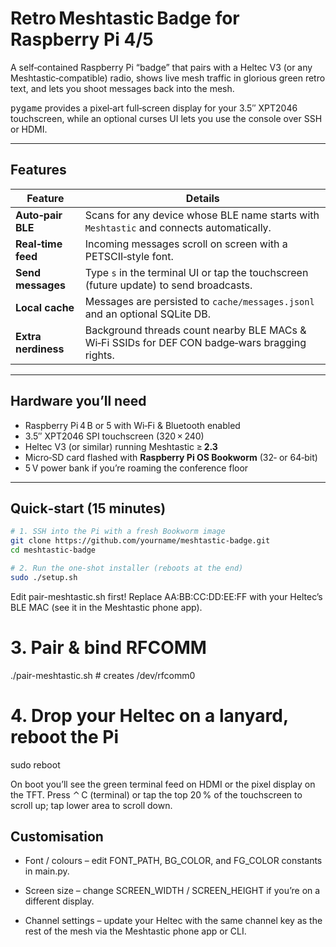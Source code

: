 # Retro Meshtastic Badge for Raspberry Pi 4/5

A self‑contained Raspberry Pi “badge” that pairs with a Heltec V3 (or any
Meshtastic‑compatible) radio, shows live mesh traffic in glorious green
retro text, and lets you shoot messages back into the mesh.

<kbd>pygame</kbd> provides a pixel‑art full‑screen display for your
3.5″ XPT2046 touchscreen, while an optional curses UI lets you use the
console over SSH or HDMI.

---

## Features

| Feature             | Details                                                                                        |
| ------------------- | ---------------------------------------------------------------------------------------------- |
| **Auto‑pair BLE**   | Scans for any device whose BLE name starts with `Meshtastic` and connects automatically.       |
| **Real‑time feed**  | Incoming messages scroll on screen with a PETSCII‑style font.                                  |
| **Send messages**   | Type `s` in the terminal UI or tap the touchscreen (future update) to send broadcasts.         |
| **Local cache**     | Messages are persisted to `cache/messages.jsonl` and an optional SQLite DB.                    |
| **Extra nerdiness** | Background threads count nearby BLE MACs & Wi‑Fi SSIDs for DEF CON badge‑wars bragging rights. |

---

## Hardware you’ll need

- Raspberry Pi 4 B or 5 with Wi‑Fi & Bluetooth enabled
- 3.5″ XPT2046 SPI touchscreen (320 × 240)
- Heltec V3 (or similar) running Meshtastic ≥ **2.3**
- Micro‑SD card flashed with **Raspberry Pi OS Bookworm** (32‑ or 64‑bit)
- 5 V power bank if you’re roaming the conference floor

---

## Quick‑start (15 minutes)

```bash
# 1. SSH into the Pi with a fresh Bookworm image
git clone https://github.com/yourname/meshtastic-badge.git
cd meshtastic-badge

# 2. Run the one‑shot installer (reboots at the end)
sudo ./setup.sh
```

Edit pair-meshtastic.sh first!
Replace AA:BB:CC:DD:EE:FF with your Heltec’s BLE MAC (see it in the
Meshtastic phone app).

# 3. Pair & bind RFCOMM

./pair-meshtastic.sh # creates /dev/rfcomm0

# 4. Drop your Heltec on a lanyard, reboot the Pi

sudo reboot

On boot you’ll see the green terminal feed on HDMI or the pixel display
on the TFT. Press ⌃ C (terminal) or tap the top 20 % of the
touchscreen to scroll up; tap lower area to scroll down.

## Customisation

- Font / colours – edit FONT_PATH, BG_COLOR, and FG_COLOR
  constants in main.py.

- Screen size – change SCREEN_WIDTH / SCREEN_HEIGHT if you’re on
  a different display.

- Channel settings – update your Heltec with the same channel key as the rest of the mesh via the Meshtastic phone app or CLI.

